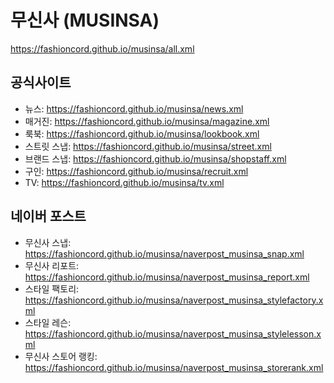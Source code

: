 # 무신사 (MUSINSA)
https://fashioncord.github.io/musinsa/all.xml

## 공식사이트
- 뉴스: https://fashioncord.github.io/musinsa/news.xml
- 매거진: https://fashioncord.github.io/musinsa/magazine.xml
- 룩북: https://fashioncord.github.io/musinsa/lookbook.xml
- 스트릿 스냅: https://fashioncord.github.io/musinsa/street.xml
- 브랜드 스냅: https://fashioncord.github.io/musinsa/shopstaff.xml
- 구인: https://fashioncord.github.io/musinsa/recruit.xml
- TV: https://fashioncord.github.io/musinsa/tv.xml

## 네이버 포스트
- 무신사 스냅: https://fashioncord.github.io/musinsa/naverpost_musinsa_snap.xml
- 무신사 리포트: https://fashioncord.github.io/musinsa/naverpost_musinsa_report.xml
- 스타일 팩토리: https://fashioncord.github.io/musinsa/naverpost_musinsa_stylefactory.xml
- 스타일 레슨: https://fashioncord.github.io/musinsa/naverpost_musinsa_stylelesson.xml
- 무신사 스토어 랭킹: https://fashioncord.github.io/musinsa/naverpost_musinsa_storerank.xml
